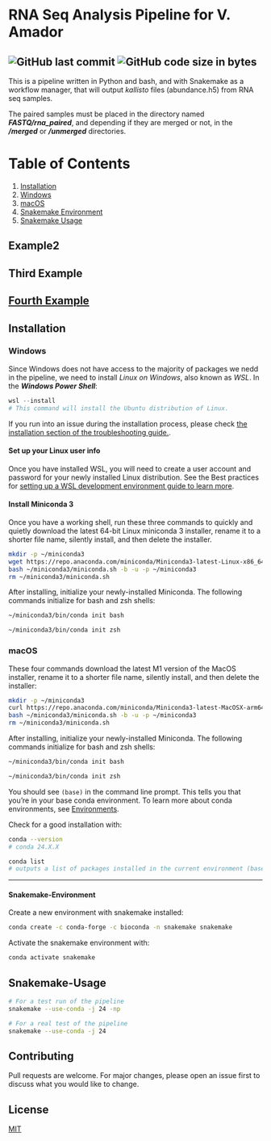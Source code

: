 # RNA Seq Analysis Pipeline for V. Amador
![GitHub last commit](https://img.shields.io/github/last-commit/Programa-de-neoplasias-linfoides/rnaseq_virginia)
![GitHub code size in bytes](https://img.shields.io/github/languages/code-size/Programa-de-neoplasias-linfoides/rnaseq_virginia)
----
This is a pipeline written in Python and bash, and with Snakemake as a workflow manager, that will output *kallisto* files (abundance.h5) from RNA seq samples.

The paired samples must be placed in the directory named ***FASTQ/rna_paired***, and depending if they are merged or not, in the ***/merged*** or ***/unmerged*** directories.

# Table of Contents
1. [Installation](#installation)
2. [Windows](#windows)
3. [macOS](#macos)
4. [Snakemake Environment](#snakemake-environment)
5. [Snakemake Usage](#snakemake-usage)

## Example2
## Third Example
## [Fourth Example](http://www.fourthexample.com) 

## Installation

<!-- Use the package manager [miniconda](https://docs.anaconda.com/miniconda/) to install miniconda3. -->

### Windows
Since Windows does not have access to the majority of packages we nedd in the pipeline, we need to install *Linux on Windows*, also known as *WSL*. In the ***Windows Power Shell***:
```powershell
wsl --install
# This command will install the Ubuntu distribution of Linux.
```
If you run into an issue during the installation process, please check [the installation section of the troubleshooting guide.](https://learn.microsoft.com/en-us/windows/wsl/troubleshooting#installation-issues).

#### Set up your Linux user info

Once you have installed WSL, you will need to create a user account and password for your newly installed Linux distribution. See the Best practices for [setting up a WSL development environment guide to learn more](https://learn.microsoft.com/en-us/windows/wsl/setup/environment#set-up-your-linux-username-and-password).

#### Install Miniconda 3
Once you have a working shell, run these three commands to quickly and quietly download the latest 64-bit Linux miniconda 3 installer, rename it to a shorter file name, silently install, and then delete the installer.
```bash
mkdir -p ~/miniconda3
wget https://repo.anaconda.com/miniconda/Miniconda3-latest-Linux-x86_64.sh -O ~/miniconda3/miniconda.sh
bash ~/miniconda3/miniconda.sh -b -u -p ~/miniconda3
rm ~/miniconda3/miniconda.sh
```
After installing, initialize your newly-installed Miniconda. The following commands initialize for bash and zsh shells:
```bash
~/miniconda3/bin/conda init bash
```
```zsh
~/miniconda3/bin/conda init zsh
```
### macOS
These four commands download the latest M1 version of the MacOS installer, rename it to a shorter file name, silently install, and then delete the installer:
```bash
mkdir -p ~/miniconda3
curl https://repo.anaconda.com/miniconda/Miniconda3-latest-MacOSX-arm64.sh -o ~/miniconda3/miniconda.sh
bash ~/miniconda3/miniconda.sh -b -u -p ~/miniconda3
rm ~/miniconda3/miniconda.sh
```
After installing, initialize your newly-installed Miniconda. The following commands initialize for bash and zsh shells:
```bash
~/miniconda3/bin/conda init bash
```
```zsh
~/miniconda3/bin/conda init zsh
```

You should see ```(base)``` in the command line prompt. This tells you that you’re in your base conda environment. To learn more about conda environments, see [Environments](https://docs.anaconda.com/working-with-conda/environments/).

Check for a good installation with:
```bash
conda --version
# conda 24.X.X

conda list
# outputs a list of packages installed in the current environment (base)
```
<!-- #### Install mamba
Now we will install ***mamba***, that is a fast-ligthweigth package manager aking to conda.

In case you are downloading from the Clinic network, you will have trouble with the SLL certificate. TO solve any problems, do the following:
1. You can usually get a copy by clicking on the padlock icon in your browser when visiting any https site, then click around to view certificate, and download in PEM format.
Then we will point conda to it in our system. 
```bash
conda config --set ssl_verify <pathToYourFile>.pem
```

2. Next we will install mamba in our base environment with:
```bash
conda install -n base -c conda-forge mamba
```
To check:
```bash
mamba --version
# mamba 1.X.X
# conda 24.X.X
``` -->

---
#### Snakemake-Environment
Create a new environment with snakemake installed:
```bash
conda create -c conda-forge -c bioconda -n snakemake snakemake
```
Activate the snakemake environment with:
```bash
conda activate snakemake
```

## Snakemake-Usage

```bash
# For a test run of the pipeline
snakemake --use-conda -j 24 -np

# For a real test of the pipeline
snakemake --use-conda -j 24
```

## Contributing

Pull requests are welcome. For major changes, please open an issue first
to discuss what you would like to change.

## License

[MIT](https://choosealicense.com/licenses/mit/)